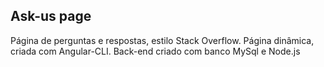 
## Ask-us page

Página de perguntas e respostas, estilo Stack Overflow.
Página dinâmica, criada com Angular-CLI.
Back-end criado com banco MySql e Node.js
